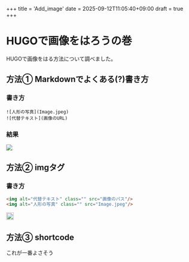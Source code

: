 +++
title = 'Add_image'
date = 2025-09-12T11:05:40+09:00
draft = true
+++

# HUGOで画像をはろうの巻
HUGOで画像をはる方法について調べました。

## 方法① Markdownでよくある(?)書き方
### 書き方
```
![人形の写真](Image.jpeg)
![代替テキスト](画像のURL)
```
### 結果
![](Image.jpeg)

## 方法② imgタグ
### 書き方
```html
<img alt="代替テキスト" class="" src="画像のパス"/>
<img alt="人形の写真" class="" src="Image.jpeg"/>
```
<img alt="人形の写真" width="20em" src="Image.jpeg"/>


## 方法③ shortcode




これが一番よさそう